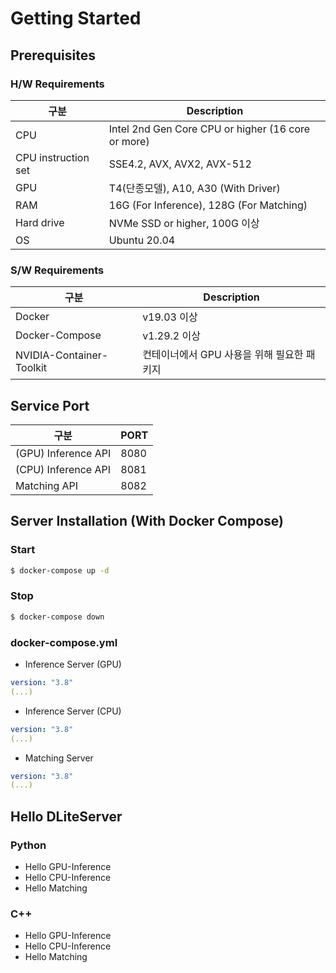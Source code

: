 # Getting Started

## Prerequisites
### H/W Requirements
| 구분                | Description                                        |
|---------------------|----------------------------------------------------|
| CPU                 | Intel 2nd Gen Core CPU or higher (16 core or more) |
| CPU instruction set | SSE4.2, AVX, AVX2, AVX-512                         |
| GPU                 | T4(단종모델), A10, A30 (With Driver)                |
| RAM                 | 16G (For Inference), 128G (For Matching)           |
| Hard drive          | NVMe SSD or higher, 100G 이상                      |
| OS                  | Ubuntu 20.04                                       |

### S/W Requirements
| 구분                     | Description                                  |
|--------------------------|----------------------------------------------|
| Docker                   | v19.03 이상                                  |
| Docker-Compose           | v1.29.2 이상                                 |
| NVIDIA-Container-Toolkit | 컨테이너에서 GPU 사용을 위해 필요한 패키지      |


## Service Port
| 구분 | PORT |
|-|-|
| (GPU) Inference API   | 8080 |
| (CPU) Inference API   | 8081 |
| Matching API          | 8082 |


## Server Installation (With Docker Compose)

### Start
```bash
$ docker-compose up -d
```

### Stop
```bash
$ docker-compose down
```

### docker-compose.yml
* Inference Server (GPU)
```yaml
version: "3.8"
(...)
```

* Inference Server (CPU)
```yaml
version: "3.8"
(...)
```

* Matching Server
```yaml
version: "3.8"
(...)
```

## Hello DLiteServer

### Python
* Hello GPU-Inference
* Hello CPU-Inference
* Hello Matching

### C++
* Hello GPU-Inference
* Hello CPU-Inference
* Hello Matching